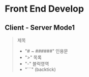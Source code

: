 # Front End Develop

## Client - Server Mode1

> 제목 
> - "# ~ ######"
> 인용문 
> - ">"
> 목록
> - "-"
> 블럭영역
> - "```" (backtick)
